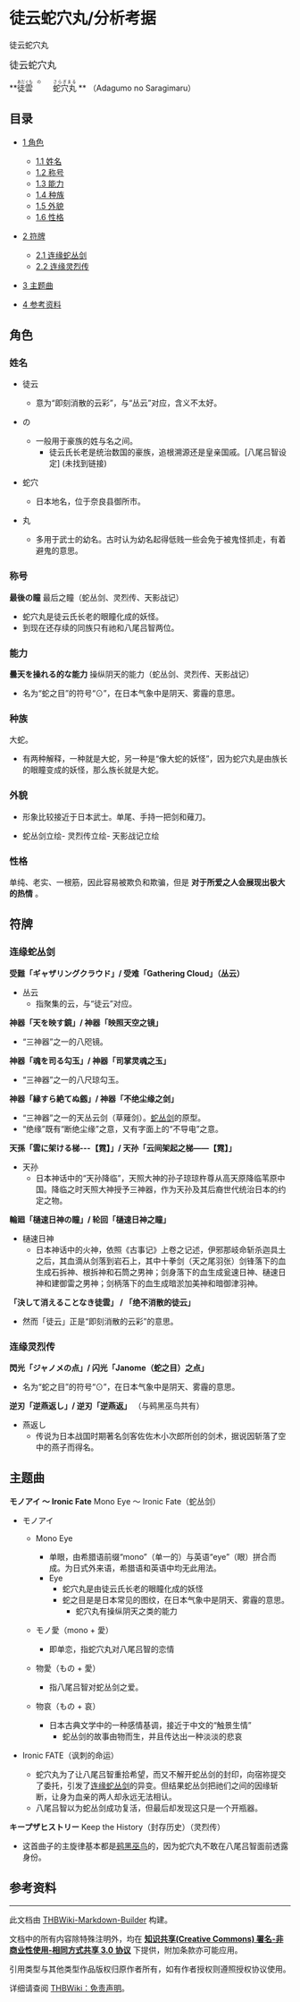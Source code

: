 # 徒云蛇穴丸/分析考据

<!-- source html: G:\repos\THBWiki-Markdown-Builder\THBWikiMarkdown\Temp\main\0\0b\ns0%3A%E5%BE%92%E4%BA%91%E8%9B%87%E7%A9%B4%E4%B8%B8%2F%E5%88%86%E6%9E%90%E8%80%83%E6%8D%AE.html -->

徒云蛇穴丸

  
<big>徒云蛇穴丸</big>  

 **<ruby lang="ja"><rb>徒雲</rb><rp> (</rp><rt>あだぐも</rt><rp>) </rp></ruby>
<ruby lang="ja"><rb>　</rb><rp> (</rp><rt>の</rt><rp>) </rp></ruby>
<ruby lang="ja"><rb>蛇穴丸</rb><rp> (</rp><rt>さらぎまる</rt><rp>) </rp></ruby>
** （Adagumo no Saragimaru）
  


## 目录

- [1 角色](#角色)

  - [1.1 姓名](#姓名)
  - [1.2 称号](#称号)
  - [1.3 能力](#能力)
  - [1.4 种族](#种族)
  - [1.5 外貌](#外貌)
  - [1.6 性格](#性格)



- [2 符牌](#符牌)

  - [2.1 连缘蛇丛剑](#连缘蛇丛剑)
  - [2.2 连缘灵烈传](#连缘灵烈传)



- [3 主题曲](#主题曲)
- [4 参考资料](#参考资料)





## 角色

### 姓名
- 徒云
  - 意为“即刻消散的云彩”，与“丛云”对应，含义不太好。

- の
  - 一般用于豪族的姓与名之间。
    - 徒云氏长老是统治数国的豪族，追根溯源还是皇亲国戚。&#91;八尾吕智设定&#93; (未找到链接)


- 蛇穴
  - 日本地名，位于奈良县御所市。

- 丸
  - 多用于武士的幼名。古时认为幼名起得低贱一些会免于被鬼怪抓走，有着避鬼的意思。



### 称号
  
 **最後の瞳**  最后之瞳（蛇丛剑、灵烈传、天影战记）
  

- 蛇穴丸是徒云氏长老的眼瞳化成的妖怪。
- 到现在还存续的同族只有祂和八尾吕智两位。


### 能力
  
 **曇天を操れる的な能力**  操纵阴天的能力（蛇丛剑、灵烈传、天影战记）
  

- 名为“蛇之目”的符号“⊙”，在日本气象中是阴天、雾霾的意思。


### 种族
  
大蛇。
  

- 有两种解释，一种就是大蛇，另一种是“像大蛇的妖怪”，因为蛇穴丸是由族长的眼瞳变成的妖怪，那么族长就是大蛇。


### 外貌
- 形象比较接近于日本武士。单尾、手持一把剑和薙刀。

- [](./文件-徒云蛇穴丸（蛇丛剑）.png.md)蛇丛剑立绘- [](./文件-徒云蛇穴丸（灵烈传）.png.md)灵烈传立绘- [](./文件-徒云蛇穴丸（天影战记）.png.md)天影战记立绘


### 性格
  
单纯、老实、一根筋，因此容易被欺负和欺骗，但是 **对于所爱之人会展现出极大的热情** 。
  


## 符牌

### 连缘蛇丛剑
  
 **受難「ギャザリングクラウド」/ 受难「Gathering Cloud」（丛云）** 
  

- 丛云
  - 指聚集的云，与“徒云”对应。


  
 **神器「天を映す鏡」/ 神器「映照天空之镜」** 
  

- “三神器”之一的八咫镜。

  
 **神器「魂を司る勾玉」/ 神器「司掌灵魂之玉」** 
  

- “三神器”之一的八尺琼勾玉。

  
 **神器「縁すら絶てぬ劔」/ 神器「不绝尘缘之剑」** 
  

- “三神器”之一的天丛云剑（草薙剑）。[蛇丛剑](./蛇丛剑.md)的原型。
- “绝缘”既有“断绝尘缘”之意，又有字面上的“不导电”之意。

  
 **天孫「雲に架ける梯---【霓】」/ 天孙「云间架起之梯——【霓】」** 
  

- 天孙
  - 日本神话中的“天孙降临”，天照大神的孙子琼琼杵尊从高天原降临苇原中国。降临之时天照大神授予三神器，作为天孙及其后裔世代统治日本的约定之物。


  
 **輪廻「樋速日神の瞳」/ 轮回「樋速日神之瞳」** 
  

- 樋速日神
  - 日本神话中的火神，依照《古事记》上卷之记述，伊邪那岐命斩杀迦具土之后，其血滴从剑落到岩石上，其中十拳剑（天之尾羽张）剑锋落下的血生成石拆神、根拆神和石筒之男神；剑身落下的血生成瓮速日神、樋速日神和建御雷之男神；剑柄落下的血生成暗淤加美神和暗御津羽神。


  
 **「決して消えることなき徒雲」 / 「绝不消散的徒云」** 
  

- 然而「徒云」正是“即刻消散的云彩”的意思。


### 连缘灵烈传
  
 **閃光「ジャノメの点」/ 闪光「Janome（蛇之目）之点」** 
  

- 名为“蛇之目”的符号“⊙”，在日本气象中是阴天、雾霾的意思。

  
 **逆刃「逆燕返し」/ 逆刃「逆燕返」** （与鹀黑巫鸟共有）
  

- 燕返し
  - 传说为日本战国时期著名剑客佐佐木小次郎所创的剑术，据说因斩落了空中的燕子而得名。



## 主题曲
  
 **モノアイ 〜 Ironic Fate**  Mono Eye 〜 Ironic Fate（蛇丛剑）
  

- モノアイ
  - Mono Eye
    - 单眼，由希腊语前缀“mono”（单一的）与英语“eye”（眼）拼合而成。为日式外来语，希腊语和英语中均无此用法。
    - Eye
      - 蛇穴丸是由徒云氏长老的眼瞳化成的妖怪
      - 蛇之目是是日本常见的图纹，在日本气象中是阴天、雾霾的意思。
        - 蛇穴丸有操纵阴天之类的能力



  - モノ愛（mono + 愛）
    - 即单恋，指蛇穴丸对八尾吕智的恋情

  - 物愛（もの + 愛）
    - 指八尾吕智对蛇丛剑之爱。

  - 物哀（もの + 哀）
    - 日本古典文学中的一种感情基调，接近于中文的“触景生情”
      - 蛇丛剑的故事由物而生，并且传达出一种淡淡的悲哀



- Ironic FATE（讽刺的命运）
  - 蛇穴丸为了让八尾吕智重拾希望，而又不解开蛇丛剑的封印，向宿祢提交了委托，引发了[连缘蛇丛剑](./连缘蛇丛剑.md)的异变。但结果蛇丛剑把祂们之间的因缘斩断，让身为血亲的两人却永远无法相认。
  - 八尾吕智以为蛇丛剑成功复活，但最后却发现这只是一个开瓶器。


  
 **キープザヒストリー**  Keep the History（封存历史）（灵烈传）
  

- 这首曲子的主旋律基本都是[鹀黑巫鸟](./鹀黑巫鸟.md)的，因为蛇穴丸不敢在八尾吕智面前透露身份。


## 参考资料




---

此文档由 [THBWiki-Markdown-Builder](https://github.com/Delsin-Yu/THBWiki-Markdown-Builder) 构建。

文档中的所有内容除特殊注明外，均在 [**知识共享(Creative Commons) 署名-非商业性使用-相同方式共享 3.0 协议**](https://creativecommons.org/licenses/by-sa/3.0/deed.zh-hans) 下提供，附加条款亦可能应用。

引用类型与其他类型作品版权归原作者所有，如有作者授权则遵照授权协议使用。

详细请查阅 [THBWiki：免责声明](https://thbwiki.cc/THBWiki:%E5%85%8D%E8%B4%A3%E5%A3%B0%E6%98%8E)。

